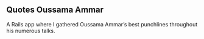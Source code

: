 
## Quotes Oussama Ammar

A Rails app where I gathered Oussama Ammar’s best punchlines throughout his numerous talks.
